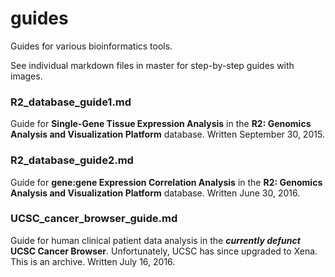 # guides

Guides for various bioinformatics tools.

See individual markdown files in master for step-by-step guides with images.

### R2_database_guide1.md

Guide for **Single-Gene Tissue Expression Analysis** in the **R2: Genomics Analysis and Visualization Platform** database.
Written September 30, 2015.

### R2_database_guide2.md

Guide for **gene:gene Expression Correlation Analysis** in the **R2: Genomics Analysis and Visualization Platform** database.
Written June 30, 2016.

### UCSC_cancer_browser_guide.md

Guide for human clinical patient data analysis in the **_currently defunct_ UCSC Cancer Browser**. Unfortunately, UCSC has since upgraded to Xena. This is an archive.
Written July 16, 2016.
